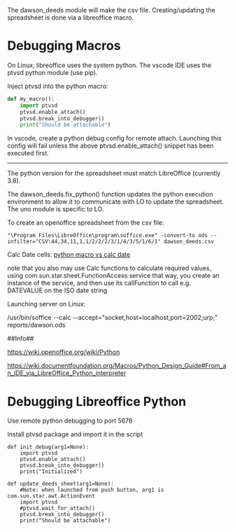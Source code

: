 The dawson_deeds module will make the csv file. Creating/updating the spreadsheet is done 
via a libreoffice macro.


# Debugging Macros

On Linux, libreoffice uses the system python. The vscode IDE uses the ptvsd python module (use pip).

Inject ptvsd into the python macro:
```python
def my_macro():
    import ptvsd
    ptvsd.enable_attach()
    ptvsd.break_into_debugger()
    print("Should be attachable")

```
In vscode, create a python debug config for remote attach. Launching this config will fail unless the above ptvsd.enable_attach() snippet has been executed first.

----

The python version for the spreadsheet must match LibreOffice (currently 3.8).

The dawson_deeds.fix_python() function updates the python execution environment to 
allow it to communicate with LO to update the spreadsheet. The uno module is specific
to LO.

To create an openoffice spreadsheet from the csv file:

```
"\Program Files\LibreOffice\program\soffice.exe" -convert-to ods --infilter="CSV:44,34,11,1,1/2/2/2/3/1/4/3/5/1/6/1" dawson_deeds.csv
```

Calc Date cells:
[python macro vs calc date](https://ask.libreoffice.org/t/python-macro-vs-calc-date-field/65187)

note that you also may use Calc functions to calculate required values, using com.sun.star.sheet.FunctionAccess service
that way, you create an instance of the service, and then use its callFunction to call e.g. DATEVALUE on the ISO date string


Launching server on Linux:

/usr/bin/soffice --calc --accept="socket,host=localhost,port=2002;urp;" reports/dawson.ods

##Info##

https://wiki.openoffice.org/wiki/Python

https://wiki.documentfoundation.org/Macros/Python_Design_Guide#From_an_IDE_via_LibreOffice_Python_interpreter


# Debugging Libreoffice Python 

Use remote python debugging to port 5678

Install ptvsd package and import it in the script

```
def init_debug(arg1=None):
    import ptvsd
    ptvsd.enable_attach()
    ptvsd.break_into_debugger()
    print("Initialized")

def update_deeds_sheet(arg1=None):
    #Note: when launched from push button, arg1 is com.sun.star.awt.ActionEvent
    import ptvsd
    #ptvsd.wait_for_attach()
    ptvsd.break_into_debugger()
    print("Should be attachable")
```
